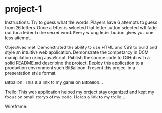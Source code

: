# project-1
Instructions: 
Try to guess what the words. Players have 6 attempts to guess from 26 letters. Once a letter is selceted that letter button selected will fade out for a letter in the secret word. Every wrong letter button gives you one less attempt.

Objectives met:
Demonstrated the ability to use HTML and CSS to build and style an intuitive web application.
Demonstrate the competancy in DOM manipulation using JavaScript.
Publish the source code to GitHub with a solid README.md describing the project.
Deploy this application to a production environment such BitBalloon.
Present this project in a presentation style format.

Bitballon: This is a link to my game on Bitballon...

Trello: This web application helped my project stay organized and kept my focus on small storys of my code. Heres a link to my trello...

Wireframe: